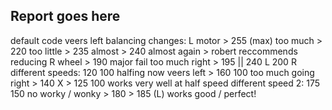 ## Report goes here
default code veers left
balancing changes: L motor > 255 (max) too much > 220 too little > 235 almost > 240 almost again > robert reccommends reducing R wheel > 190 major fail too much right > 195 || 240 L 200 R
different speeds: 120 100 halfing now veers left > 160 100 too much going right > 140 X > 125 100 works very well at half speed
different speed 2: 175 150 no worky / wonky > 180 > 185 (L) works good / perfect!
